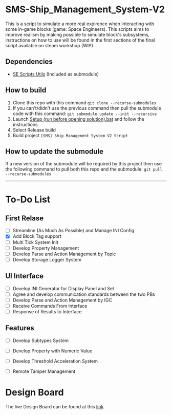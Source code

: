 # SMS-Ship_Management_System-V2

This is a script to simulate a more real expirence when interacting with some in-game blocks (game: Space Engineers).
This scripts aims to improve realism by making possible to simulate block's subsystems, instructions on how to use will be found in the first sections of the final script available on steam workshop (WIP).

## Dependencies

- [SE Scripts Utils](https://github.com/metiu19/SE-Scripts-Utils) (Included as submodule)

## How to build

1. Clone this repo with this command `git clone --recurse-submodules`
2. If you can't/didn't use the previous command then pull the submodule code with this command: `git submodule update --init --recursive`
4. Launch [Setup (run before opening solution).bat](Setup%20(run%20before%20opening%20solution).bat) and follow the instructions
5. Select Release build
6. Build project `[SMS] Ship Management System V2 Script`

## How to update the submodule

If a new version of the submodule will be required by this project then use the following command to pull both this repo and the submodule: `git pull --recurse-submodules`

---

# To-Do List

## First Relase
- [ ] Streamline (As Much As Possible) and Manage INI Config
- [x] Add Block Tag support
- [ ] Multi Tick System Init
- [ ] Develop Property Management
- [ ] Develop Parse and Action Management by Topic
- [ ] Develop Storage Logger System

## UI Interface
- [ ] Develop INI Generator for Display Panel and Set
- [ ] Agree and develop communication standards between the two PBs
- [ ] Develop Parse and Action Management by IGC
- [ ] Receive Commands From Interface
- [ ] Response of Results to Interface

## Features
- [ ] Develop Subtypes System
- [ ] Develop Property with Numeric Value
- [ ] Develop Threshold Acceleration System
- [ ] Remote Tamper Management


# Design Board
The live Design Board can be found at this [link](https://www.tldraw.com/ro/dP5dSsz9P3M5qiZGDzCyl?v=-9,-20,1920,1052&p=JESMoZBO6S0kI4gtO4vbP)
